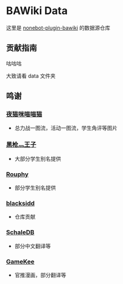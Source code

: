# BAWiki Data

这里是 [nonebot-plugin-bawiki](https://github.com/lgc2333/nonebot-plugin-bawiki) 的数据源仓库

## 贡献指南

咕咕咕

大致请看 data 文件夹

## 鸣谢

### [夜猫咪喵喵猫](https://space.bilibili.com/425535005/article)

- 总力战一图流，活动一图流，学生角评等图片

### [黑枪灬王子](mailto:1109024495@qq.com)

- 大部分学生别名提供

### [Rouphy](https://github.com/Rouphy)

- 部分学生别名提供

### [blacksidd](https://github.com/blacksidd)

- 仓库贡献

### [SchaleDB](https://lonqie.github.io/SchaleDB/)

- 部分中文翻译等

### [GameKee](https://ba.gamekee.com/)

- 官推漫画，部分翻译等

